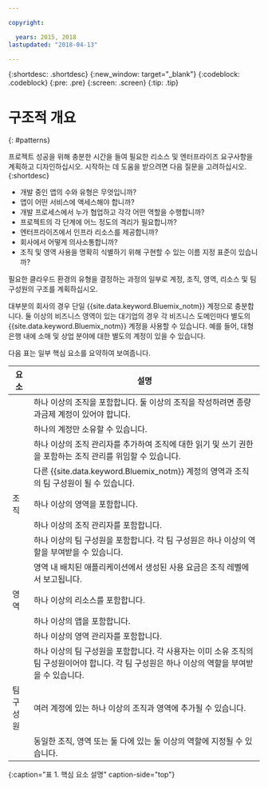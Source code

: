 ```yaml
---

copyright:

  years: 2015, 2018
lastupdated: "2018-04-13"

---
```


{:shortdesc: .shortdesc}
{:new_window: target="_blank"}
{:codeblock: .codeblock}
{:pre: .pre}
{:screen: .screen}
{:tip: .tip}

# 구조적 개요
{: #patterns}

프로젝트 성공을 위해 충분한 시간을 들여 필요한 리소스 및 엔터프라이즈 요구사항을 계획하고 디자인하십시오. 시작하는 데 도움을 받으려면 다음 질문을 고려하십시오.
{:shortdesc}

* 개발 중인 앱의 수와 유형은 무엇입니까?
* 앱이 어떤 서비스에 액세스해야 합니까?
* 개발 프로세스에서 누가 협업하고 각각 어떤 역할을 수행합니까?
* 프로젝트의 각 단계에 어느 정도의 격리가 필요합니까?
* 엔터프라이즈에서 인프라 리소스를 제공합니까?
* 회사에서 어떻게 의사소통합니까?
* 조직 및 영역 사용을 명확히 식별하기 위해 구현할 수 있는 이름 지정 표준이 있습니까?

필요한 클라우드 환경의 유형을 결정하는 과정의 일부로 계정, 조직, 영역, 리소스 및 팀 구성원의 구조를 계획하십시오.

대부분의 회사의 경우 단일 {{site.data.keyword.Bluemix_notm}} 계정으로 충분합니다. 둘 이상의 비즈니스 영역이 있는 대기업의 경우 각 비즈니스 도메인마다 별도의 {{site.data.keyword.Bluemix_notm}} 계정을 사용할 수 있습니다. 예를 들어, 대형 은행 내에 소매 및 상업 분야에 대한 별도의 계정이 있을 수 있습니다.

다음 표는 일부 핵심 요소를 요약하여 보여줍니다.

|요소   |설명 |
|-----------|---------------|
||하나 이상의 조직을 포함합니다. 둘 이상의 조직을 작성하려면 종량과금제 계정이 있어야 합니다. |
||하나의 계정만 소유할 수 있습니다. |
||하나 이상의 조직 관리자를 추가하여 조직에 대한 읽기 및 쓰기 권한을 포함하는 조직 관리를 위임할 수 있습니다. |
||다른 {{site.data.keyword.Bluemix_notm}} 계정의 영역과 조직의 팀 구성원이 될 수 있습니다. |
|조직   |하나 이상의 영역을 포함합니다. |
||하나 이상의 조직 관리자를 포함합니다. |
||하나 이상의 팀 구성원을 포함합니다. 각 팀 구성원은 하나 이상의 역할을 부여받을 수 있습니다. |
||영역 내 배치된 애플리케이션에서 생성된 사용 요금은 조직 레벨에서 보고됩니다. |
|영역   |하나 이상의 리소스를 포함합니다. |
||하나 이상의 앱을 포함합니다. |
||하나 이상의 영역 관리자를 포함합니다. |
||하나 이상의 팀 구성원을 포함합니다. 각 사용자는 이미 소유 조직의 팀 구성원이어야 합니다. 각 팀 구성원은 하나 이상의 역할을 부여받을 수 있습니다. |
|팀 구성원   |여러 계정에 있는 하나 이상의 조직과 영역에 추가될 수 있습니다. |
||동일한 조직, 영역 또는 둘 다에 있는 둘 이상의 역할에 지정될 수 있습니다. |
{:caption="표 1. 핵심 요소 설명" caption-side="top"}

